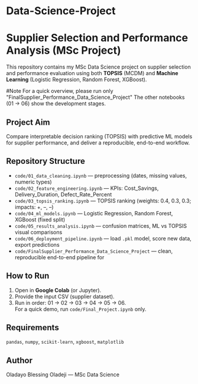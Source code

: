 # Data-Science-Project
# Supplier Selection and Performance Analysis (MSc Project)

This repository contains my MSc Data Science project on supplier selection and performance evaluation using both **TOPSIS** (MCDM) and **Machine Learning** (Logistic Regression, Random Forest, XGBoost).

#Note
For a quick overview, please run only "FinalSupplier_Performance_Data_Science_Project" 
The other notebooks (01 → 06) show the development stages.

## Project Aim
Compare interpretable decision ranking (TOPSIS) with predictive ML models for supplier performance, and deliver a reproducible, end-to-end workflow.

## Repository Structure
- `code/01_data_cleaning.ipynb` — preprocessing (dates, missing values, numeric types)
- `code/02_feature_engineering.ipynb` — KPIs: Cost_Savings, Delivery_Duration, Defect_Rate_Percent
- `code/03_topsis_ranking.ipynb` — TOPSIS ranking (weights: 0.4, 0.3, 0.3; impacts: +, –, –)
- `code/04_ml_models.ipynb` — Logistic Regression, Random Forest, XGBoost (fixed split)
- `code/05_results_analysis.ipynb` — confusion matrices, ML vs TOPSIS visual comparisons
- `code/06_deployment_pipeline.ipynb` — load `.pkl` model, score new data, export predictions
- `code/FinalSupplier_Performance_Data_Science_Project` — clean, reproducible end-to-end pipeline for 

## How to Run
1. Open in **Google Colab** (or Jupyter).
2. Provide the input CSV (supplier dataset).
3. Run in order: 01 → 02 → 03 → 04 → 05 → 06.  
   For a quick demo, run `code/Final_Project.ipynb` only.

## Requirements
`pandas`, `numpy`, `scikit-learn`, `xgboost`, `matplotlib`



## Author
Oladayo Blessing Oladeji — MSc Data Science
